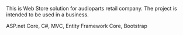 This is Web Store solution for audioparts retail company.
The project is intended to be used in a business. 

ASP.net Core, C#, MVC, Entity Framework Core, Bootstrap
